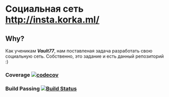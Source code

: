 Социальная сеть http://insta.korka.ml/
===========
## Why? 

Как ученикам ***Vault77***, нам поставленая задача разработать свою социальную сеть. Собственно, это задание и есть данный репозиторий :)

### Coverage [![codecov](https://codecov.io/gh/KorkaYess/django_project/branch/master/graph/badge.svg)](https://codecov.io/gh/KorkaYess/django_project)

### Build Passing [![Build Status](https://travis-ci.org/KorkaYess/django_project.svg?branch=master)](https://travis-ci.org/KorkaYess/django_project)
